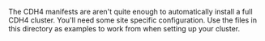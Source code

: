 The CDH4 manifests are aren't quite enough to automatically install a
full CDH4 cluster.  You'll need some site specific configuration.  Use
the files in this directory as examples to work from when setting up
your cluster.